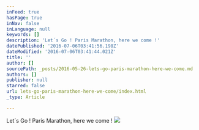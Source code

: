 ```yaml
---
inFeed: true
hasPage: true
inNav: false
inLanguage: null
keywords: []
description: 'Let´s Go ! Paris Marathon, here we come !'
datePublished: '2016-07-06T03:41:56.198Z'
dateModified: '2016-07-06T03:41:44.021Z'
title: ''
author: []
sourcePath: _posts/2016-05-26-lets-go-paris-marathon-here-we-come.md
authors: []
publisher: null
starred: false
url: lets-go-paris-marathon-here-we-come/index.html
_type: Article

---
```

Let´s Go ! Paris Marathon, here we come !
![](https://the-grid-user-content.s3-us-west-2.amazonaws.com/7e1828b1-290b-4b22-a586-7d9985bdf685.png)
